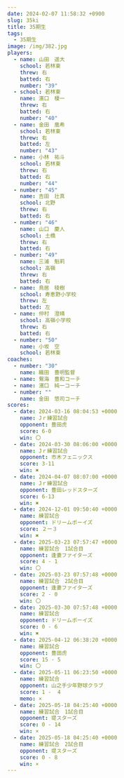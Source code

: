 ```yaml
---
date: 2024-02-07 11:58:32 +0900
slug: 35ki
title: 35期生
tags:
  - 35期生
image: /img/382.jpg
players:
  - name: 山田　遥大
    school: 若林東
    threw: 右
    batted: 右
    number: "39"
  - school: 若林東
    name: 濱口　榎一
    threw: 右
    batted: 右
    number: "40"
  - name: 金田　凰希
    school: 若林東
    threw: 右
    batted: 左
    number: "43"
  - name: 小林　祐斗
    school: 若林東
    threw: 右
    batted: 右
    number: "44"
  - number: "45"
    name: 吉田　壮真
    school: 北野
    threw: 右
    batted: 右
  - number: "46"
    name: 山口　慶人
    school: 土橋
    threw: 右
    batted: 右
  - number: "49"
    name: 三浦　魁莉
    school: 高嶺
    threw: 右
    batted: 右
  - name: 鳥居　稜樹
    school: 寿恵野小学校
    threw: 左
    batted: 左
  - name: 仲村　澄晴
    school: 高嶺小学校
    threw: 右
    batted: 右
  - number: "50"
    name: 小坂　空
    school: 若林東
coaches:
  - number: "30"
    name: 織田　豊明監督
  - name: 鴛海　豊和コーチ
  - name: 濱口　純一コーチ
  - number: ""
    name: 金田　悠司コーチ
scores:
  - date: 2024-03-16 08:04:53 +0000
    name: Jｒ練習試合
    opponent: 豊田虎
    score: 6-0
    win: 〇
  - date: 2024-03-30 08:06:00 +0000
    name: Jｒ練習試合
    opponent: 市木フェニックス
    score: 3-11
    win: ✖
  - date: 2024-04-07 08:07:00 +0000
    name: Jｒ練習試合
    opponent: 豊田レッドスターズ
    score: 6-13
    win: ✖
  - date: 2024-12-01 09:50:40 +0000
    name: 練習試合
    opponent: ドリームボーイズ
    score: ２ー３
    win: ✖
  - date: 2025-03-23 07:57:47 +0000
    name: 練習試合　1試合目
    opponent: 逢妻ファイターズ
    score: 4 - 1
    win: 〇
  - date: 2025-03-23 07:57:48 +0000
    name: 練習試合　2試合目
    opponent: 逢妻ファイターズ
    score: 2 - 0
    win: 〇
  - date: 2025-03-30 07:57:48 +0000
    name: 練習試合
    opponent: ドリームボーイズ
    score: 0 - 6
    win: ✖
  - date: 2025-04-12 06:38:20 +0000
    name: 練習試合
    opponent: 豊田虎
    score: 15 - 5
    win: 〇
  - date: 2025-05-11 06:23:50 +0000
    name: 練習試合
    opponent: 山之手少年野球クラブ
    score: 1 -  4
    memo: ×
  - date: 2025-05-18 04:25:40 +0000
    name: 練習試合　1試合目
    opponent: 堤スターズ
    score: 0 - 14
    win: ×
  - date: 2025-05-18 04:25:40 +0000
    name: 練習試合　2試合目
    opponent: 堤スターズ
    score: 0 - 8
    win: ×
---
```

